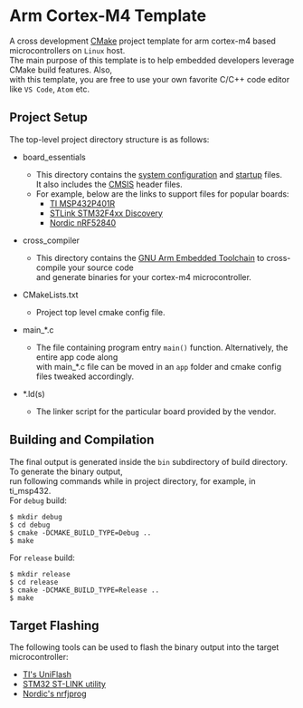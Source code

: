 # Arm Cortex-M4 Template
A cross development [CMake](https://cmake.org/) project template for arm cortex-m4 based microcontrollers on `Linux` host.  
The main purpose of this template is to help embedded developers leverage CMake build features. Also,   
with this template, you are free to use your own favorite C/C++ code editor like `VS Code`, `Atom` etc.

## Project Setup
The top-level project directory structure is as follows:  

+ board_essentials
    - This directory contains the [system configuration](https://www.keil.com/pack/doc/CMSIS/Core/html/system_c_pg.html) and [startup](https://www.keil.com/pack/doc/CMSIS/Core/html/startup_c_pg.html) files.  
    It also includes the [CMSIS](https://www.keil.com/pack/doc/CMSIS/Core/html/index.html) header files. 
    - For example, below are the links to support files for popular boards:
        -  [TI MSP432P401R](http://software-dl.ti.com/msp430/msp430_public_sw/mcu/msp430/MSP432GCC/latest/index_FDS.html)
        -  [STLink STM32F4xx Discovery](https://github.com/charleskorn/stm32f4-project-template/tree/master/lib/stm32f4xx)
        -   [Nordic nRF52840](https://www.nordicsemi.com/Software-and-tools/Development-Tools/nRF-MDK/Download#infotabs)

+ cross_compiler
    - This directory contains the [GNU Arm Embedded Toolchain](https://developer.arm.com/tools-and-software/open-source-software/developer-tools/gnu-toolchain/gnu-rm) to cross-compile your source code  
    and generate binaries for your cortex-m4 microcontroller.

+ CMakeLists.txt
    - Project top level cmake config file.

+ main_*.c
    - The file containing program entry `main()` function. Alternatively, the entire app code along  
    with main_*.c file can be moved in an `app` folder and cmake config files tweaked accordingly.

+ *.ld(s)
    - The linker script for the particular board provided by the vendor.

## Building and Compilation
The final output is generated inside the `bin` subdirectory of build directory. To generate the binary output,  
run following commands while in project directory, for example, in ti_msp432.  
For `debug` build:
```
$ mkdir debug
$ cd debug
$ cmake -DCMAKE_BUILD_TYPE=Debug ..
$ make
```
For `release` build:
```
$ mkdir release
$ cd release
$ cmake -DCMAKE_BUILD_TYPE=Release ..
$ make
```

## Target Flashing
The following tools can be used to flash the binary output into the target microcontroller:  
+ [TI's UniFlash](https://www.ti.com/tool/UNIFLASH)
+ [STM32 ST-LINK utility](https://www.st.com/en/development-tools/stsw-link004.html)
+ [Nordic's nrfjprog](https://www.nordicsemi.com/Software-and-tools/Development-Tools/nRF-Command-Line-Tools#infotabs)


